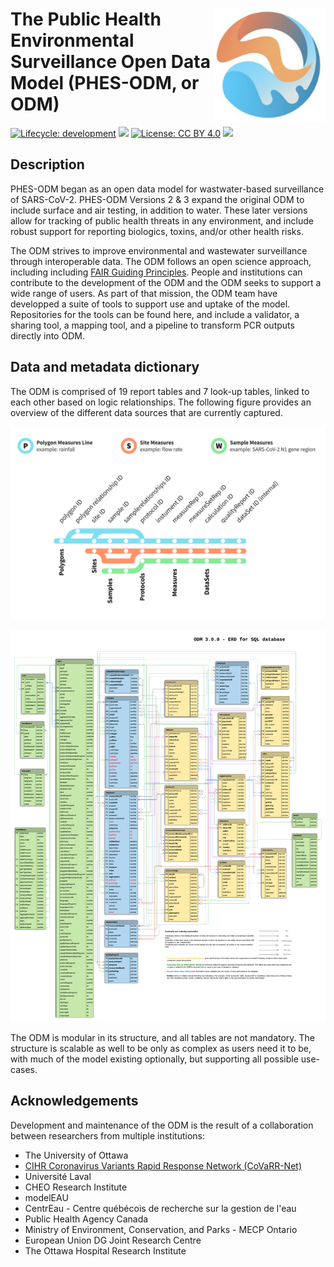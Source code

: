 # <img src="img/ODM-logo.png" align="right" alt="" width="180"/> The Public Health Environmental Surveillance Open Data Model (PHES-ODM, or ODM)

<!-- badges: start -->

[![Lifecycle:
development](https://img.shields.io/badge/lifecycle-stable-green.svg)](https://lifecycle.r-lib.org/articles/stages.html#stable-1)
![](https://img.shields.io/github/v/release/big-life-lab/covid-19-wastewater?color=green&label=GitHub)
[![License: CC BY 4.0](https://img.shields.io/badge/License-CC%20BY%204.0-yellow.svg)](https://creativecommons.org/licenses/by/4.0/)
[![](https://img.shields.io/badge/doi-10.17605/OSF.IO/49Z2B-yellowgreen.svg)](https://osf.io/49z2b/)

<!-- badges: end -->

## Description

PHES-ODM began as an open data model for wastwater-based surveillance of SARS-CoV-2. PHES-ODM Versions 2 & 3 expand the original ODM to include surface and air testing, in addition to water. These later versions allow for tracking of public health threats in any environment, and include robust support for reporting biologics, toxins, and/or other health risks.

The ODM strives to improve environmental and wastewater surveillance through interoperable data. The ODM follows an open science approach, including including [FAIR Guiding Principles](https://www.go-fair.org/fair-principles/). People and institutions can contribute to the development of the ODM and the ODM seeks to support a wide range of users. As part of that mission, the ODM team have developped a suite of tools to support use and uptake of the model. Repositories for the tools can be found here, and include a validator, a sharing tool, a mapping tool, and a pipeline to transform PCR outputs directly into ODM.

## Data and metadata dictionary

The ODM is comprised of 19 report tables and 7 look-up tables, linked to each other based on logic relationships. The following figure provides an overview of the different data sources that are currently captured.

![Schematic representation of the ODM](img/subway.png)

![Entity Relationship Diagram](img/ODM_ERD_V3.0.0.png)

The ODM is modular in its structure, and all tables are not mandatory. The structure is scalable as well to be only as complex as users need it to be, with much of the model existing optionally, but supporting all possible use-cases.

## Acknowledgements

Development and maintenance of the ODM is the result of a collaboration between researchers from multiple institutions:

- The University of Ottawa
- [CIHR Coronavirus Variants Rapid Response Network (CoVaRR-Net)](https://covarrnet.ca)
- Université Laval
- CHEO Research Institute
- modelEAU
- CentrEau - Centre québécois de recherche sur la gestion de l'eau
- Public Health Agency Canada
- Ministry of Environment, Conservation, and Parks - MECP Ontario
- European Union DG Joint Research Centre
- The Ottawa Hospital Research Institute
